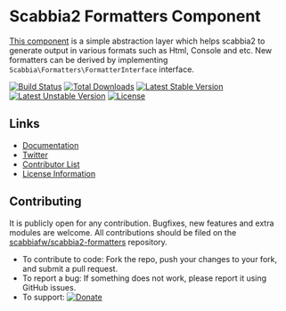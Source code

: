 # Scabbia2 Formatters Component

[This component](https://github.com/scabbiafw/scabbia2-formatters/) is a simple abstraction layer which helps scabbia2 to generate output in various formats such as Html, Console and etc. New formatters can be derived by implementing `Scabbia\Formatters\FormatterInterface` interface.

[![Build Status](https://travis-ci.org/scabbiafw/scabbia2-formatters.png?branch=master)](https://travis-ci.org/scabbiafw/scabbia2-formatters)
[![Total Downloads](https://poser.pugx.org/scabbiafw/scabbia2-formatters/downloads.png)](https://packagist.org/packages/scabbiafw/scabbia2-formatters)
[![Latest Stable Version](https://poser.pugx.org/scabbiafw/scabbia2-formatters/v/stable)](https://packagist.org/packages/scabbiafw/scabbia2-formatters)
[![Latest Unstable Version](https://poser.pugx.org/scabbiafw/scabbia2-formatters/v/unstable)](https://packagist.org/packages/scabbiafw/scabbia2-formatters)
[![License](https://poser.pugx.org/scabbiafw/scabbia2-formatters/license.png)](https://packagist.org/packages/scabbiafw/scabbia2-formatters)

## Links
- [Documentation](http://scabbiafw.com/docs/)
- [Twitter](https://twitter.com/scabbiafw)
- [Contributor List](contributors.md)
- [License Information](LICENSE)


## Contributing
It is publicly open for any contribution. Bugfixes, new features and extra modules are welcome. All contributions should be filed on the [scabbiafw/scabbia2-formatters](https://github.com/scabbiafw/scabbia2-formatters) repository.

* To contribute to code: Fork the repo, push your changes to your fork, and submit a pull request.
* To report a bug: If something does not work, please report it using GitHub issues.
* To support: [![Donate](https://www.paypalobjects.com/en_US/i/btn/btn_donate_LG.gif)](https://www.paypal.com/cgi-bin/webscr?cmd=_s-xclick&hosted_button_id=BXNMWG56V6LYS)
